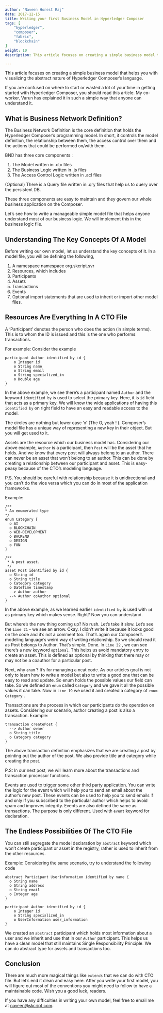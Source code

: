 ```yaml
---
author: "Naveen Honest Raj"
date: 2017-12-15
title: Writing your first Business Model in Hyperledger Composer
tags: [
    "hyperledger",
    "composer",
    "fabric",
    "blockchain"
]
weight: 10
description: This article focuses on creating a simple business model that helps you with visualizing the abstract nature of Hyperledger Composer’s language.

---
```


This article focuses on creating a simple business model that helps you with visualizing the abstract nature of Hyperledger Composer’s language.

If you are confused on where to start or wasted a lot of your time in getting started with Hyperledger Composer, you should read this article. My co-worker, Varun has explained it in such a simple way that anyone can understand it.

## What is Business Network Definition?
The Business Network Definition is the core definition that holds the Hyperledger Composer’s programming model. In short, it controls the model definition, the relationship between them, the access control over them and the actions that could be performed on/with them.

BND has three core components : 

1. The Model written in .cto files
2. The Business Logic written in .js files
3. The Access Control Logic written in .acl files

(Optional) There is a Query file written in .qry files that help us to query over the persistent DB.

These three components are easy to maintain and they govern our whole business application on the Composer. 

Let’s see how to write a manageable simple model file that helps anyone understand most of our business logic. We will implement this in the business logic file.


## Understanding The Key Concepts Of A Model
Before writing our own model, let us understand the key concepts of it. In a model file, you will be defining the following, 


1. A namespace
    namespace org.skcript.svr
2. Resources, which includes
  1. Participants
  2. Assets
  3. Transactions
  4. Events
3. Optional import statements that are used to inherit or import other model files.


## Resources Are Everything In A CTO File
A ‘Participant’ denotes the person who does the action (in simple terms). This is to whom the ID is issued and this is the one who performs transactions.

For example: Consider the example


    participant Author identified by id {
        o Integer id
        o String name
        o String email
        o String specialized_in 
        o Double age
    }

In the above example, we see there’s a participant named `Author` and the keyword `identified by` is used to select the primary key. Here, it is `id` field that acts as a primary key. We will know the wide applications of having this `identified by` on right field to have an easy and readable access to the model.

The circles are nothing but lower case ‘o’ (The O, yeah ! ).  Composer’s model file has a unique way of representing a new key in their object. But you will get used to it.

Assets are the resource which our business model has. Considering our above example, `Author` is a participant, then `Post` will be the asset that he holds. And we know that every post will always belong to an author. There can never be an asset that won’t belong to an author. This can be done by creating a relationship between our participant and asset. This is easy-peasy because of the CTO’s modeling language. 

P.S. You should be careful with relationship because it is unidirectional and you can’t do the vice versa which you can do in most of the application frameworks.

Example:

    /**
    * An enumerated type
    */
    enum Category {
      o AI
      o BLOCKCHAIN
      o WEB-DEVELOPMENT
      o BACKEND
      o DESIGN
      o FUN
    }
    
    /**
     * A post asset.
     */
    asset Post identified by id {
      o String id
      o String title
      o Category category
      o DateTime timestamp
      --> Author author
      --> Author coAuthor optional
    }

In the above example, as we learned earlier `identified by` is used with `id` as primary key which makes sense. Right? Now you can understand.

But where’s the new thing coming up? No rush. Let’s take it slow. 
Let’s see the `Line 21` - we see an arrow. Okay. I didn’t write it because it looks good on the code and it’s not a comment too. That’s again our Composer’s modeling language’s weird way of writing relationship. So we should read it as Post belongs to Author. That’s simple. Done.
In `Line 22` , we can see there’s a new keyword `optional`. This helps us avoid mandatory entry to create an asset. This is defined as optional by thinking that there may or may not be a coauthor for a particular post.

Next, why `enum` ? It’s for managing a neat code. As our articles goal is not only to learn how to write a model but also to write a good one that can be easy to read and update.
So enum holds the possible values our field can take. So we defined an `enum` called `Category` and we gave it all the possible values it can take. Now in `Line 19` we used it and created a category of `enum Category` . 

Transactions are the process in which our participants do the operation on assets. Considering our scenario, author creating a post is also a transaction. 
Example:

    transaction createPost {
      --> Author owner
      o String title
      o Category category
    }

The above transaction definition emphasizes that we are creating a post by pointing out the author of the post. We also provide title and category while creating the post.

P.S: In our next post, we will learn more about the transactions and transaction processor functions. 

Events are used to trigger some other third party application. You can write the logic for the event which will help you to send an email about the author’s new post. These events can be used to help you to send emails if and only if you subscribed to the particular author which helps to avoid spam and improves integrity. Events are also defined the same as transactions. The purpose is only different. Used with `event` keyword for declaration.


## The Endless Possibilities Of The CTO File
You can still segregate the model declaration by `abstract`  keyword which won’t create participant or asset in the registry, rather is used to inherit from the other resources.

Example: Considering the same scenario, try to understand the following code


    abstract Participant UserInformation identified by name {
      o String name
      o String address
      o String email
      o Integer age
    }
    
    participant Author identified by id {
        o Integer id
        o String specialized_in 
        o UserInformation user_information
    }

We created an `abstract` participant which holds most information about a user and we inherit and use that in our `Author` participant. This helps us have a clean model that still maintains Single Responsibility Principle. We can do abstract type for assets and transactions too. 

## Conclusion
There are much more magical things like `extends` that we can do with CTO file. But let’s end it clean and easy here. After you write your first model, you will figure out most of the conventions you might need to follow to have a maintainable code. Wish you a good luck, readers.

If you have any difficulties in writing your own model, feel free to email me at naveen@skcript.com. 




